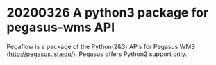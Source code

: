 
# 20200326 A python3 package for pegasus-wms API

Pegaflow is a package of the Python(2&3) APIs for Pegasus WMS (http://pegasus.isi.edu/). Pegasus offers Python2 support only.
